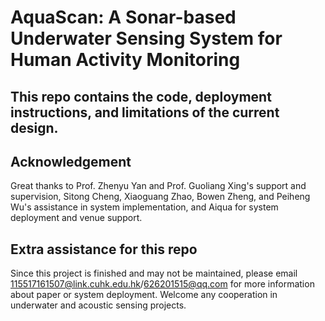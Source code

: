 # AquaScan: A Sonar-based Underwater Sensing System for Human Activity Monitoring

## This repo contains the code, deployment instructions, and limitations of the current design.

## Acknowledgement

Great thanks to Prof. Zhenyu Yan and Prof. Guoliang Xing's support and supervision, Sitong Cheng, Xiaoguang Zhao, Bowen Zheng, and Peiheng Wu's assistance in system implementation, and Aiqua for system deployment and venue support.

## Extra assistance for this repo
Since this project is finished and may not be maintained, please email 115517161507@link.cuhk.edu.hk/626201515@qq.com for more information about paper or system deployment. Welcome any cooperation in underwater and acoustic sensing projects.
